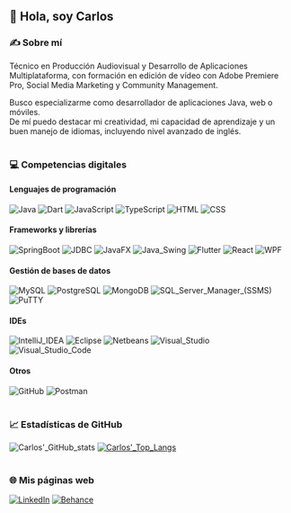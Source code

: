 ## 👋 Hola, soy Carlos

### ✍ Sobre mí
Técnico en Producción Audiovisual y Desarrollo de Aplicaciones Multiplataforma, con formación en edición de vídeo con Adobe Premiere Pro, Social Media Marketing y Community Management.

Busco especializarme como desarrollador de aplicaciones Java, web o móviles.<br/>
De mí puedo destacar mi creatividad, mi capacidad de aprendizaje y un buen manejo de idiomas, incluyendo nivel avanzado de inglés.
<br/><br/>
### 💻 Competencias digitales
#### Lenguajes de programación
![Java](https://img.shields.io/badge/Java-d87b06?style=for-the-badge)
![Dart](https://img.shields.io/badge/Dart-aa44d7?style=for-the-badge)
![JavaScript](https://img.shields.io/badge/JavaScript-d8ce1b?style=for-the-badge)
![TypeScript](https://img.shields.io/badge/TypeScript-007acc?style=for-the-badge)
![HTML](https://img.shields.io/badge/HTML-E34C26?style=for-the-badge)
![CSS](https://img.shields.io/badge/CSS-264de4?style=for-the-badge)
#### Frameworks y librerías
![SpringBoot](https://img.shields.io/badge/SpringBoot-5bb81e?style=for-the-badge)
![JDBC](https://img.shields.io/badge/JDBC-d87b06?style=for-the-badge)
![JavaFX](https://img.shields.io/badge/JavaFX-d87b06?style=for-the-badge)
![Java_Swing](https://img.shields.io/badge/Java_Swing-d87b06?style=for-the-badge)
![Flutter](https://img.shields.io/badge/Flutter-01a4f0?style=for-the-badge)
![React](https://img.shields.io/badge/React-61dbfb?style=for-the-badge)
![WPF](https://img.shields.io/badge/WPF-007acc?style=for-the-badge)
#### Gestión de bases de datos
![MySQL](https://img.shields.io/badge/MySQL-00758f?style=for-the-badge)
![PostgreSQL](https://img.shields.io/badge/PostgreSQL-00578e?style=for-the-badge)
![MongoDB](https://img.shields.io/badge/MongoDB-53961c?style=for-the-badge)
![SQL_Server_Manager_(SSMS)](https://img.shields.io/badge/SQL_Server_Manager_(SSMS)-d8ce1b?style=for-the-badge)
![PuTTY](https://img.shields.io/badge/PuTTY-00578e?style=for-the-badge)
#### IDEs
![IntelliJ_IDEA](https://img.shields.io/badge/IntelliJ_IDEA-f450a7?style=for-the-badge)
![Eclipse](https://img.shields.io/badge/Eclipse-2b2b6c?style=for-the-badge)
![Netbeans](https://img.shields.io/badge/Netbeans-5bb81e?style=for-the-badge)
![Visual_Studio](https://img.shields.io/badge/Visual_Studio-aa44d7?style=for-the-badge)
![Visual_Studio_Code](https://img.shields.io/badge/Visual_Studio_Code-01a4f0?style=for-the-badge)
#### Otros
![GitHub](https://img.shields.io/badge/GitHub-2d2d2d?style=for-the-badge)
![Postman](https://img.shields.io/badge/Postman-d87b06?style=for-the-badge)
<br/><br/>
### 📈 Estadísticas de GitHub
![Carlos'_GitHub_stats](https://github-readme-stats.vercel.app/api?username=carlosiglram&show_icons=true&theme=default)
[![Carlos'_Top_Langs](https://github-readme-stats.vercel.app/api/top-langs/?username=carlosiglram&show_icons=true&theme=default)](https://github.com/anuraghazra/github-readme-stats)
<br/><br/>
### 🌐 Mis páginas web
[![LinkedIn](https://img.shields.io/badge/LinkedIn-0072b1?style=for-the-badge)](https://www.linkedin.com/in/carlosiglram/)
[![Behance](https://img.shields.io/badge/Behance-2d2d2d?style=for-the-badge)](https://www.behance.net/carlosiglesias9)


 













